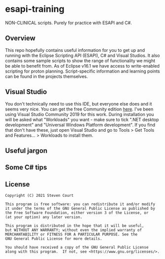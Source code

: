# esapi-training
NON-CLINICAL scripts. Purely for practice with ESAPI and C#.  


## Overview
This repo hopefully contains useful information for you to get up and running with the Eclipse Scripting API (ESAPI), C# and Visual Studios.
It also contains some sample scripts to show the range of functionality we might be able to benefit from. As of Eclipse v16.1 we have access to 
write-enabled scripting for proton planning. Script-specific information and learning points can be found in the projects themselves.


## Visual Studio
You don't technically need to use this IDE, but everyone else does and it seems very nice. You can get the free Community edition [here](https://visualstudio.microsoft.com/free-developer-offers/).
I've been using Visual Studio Community 2019 for this work. During installation you will be asked what "Workloads" you want - make sure to tick ".NET desktop development" and
"Universal Windows Platform development". If you find that don't have these, just open Visual Studio and go to Tools > Get Tools and Features... > Workloads to install them.


## Useful jargon



## Some C# tips





## License
```
Copyright (C) 2021 Steven Court

This program is free software: you can redistribute it and/or modify
it under the terms of the GNU General Public License as published by
the Free Software Foundation, either version 3 of the License, or
(at your option) any later version.

This program is distributed in the hope that it will be useful,
but WITHOUT ANY WARRANTY; without even the implied warranty of
MERCHANTABILITY or FITNESS FOR A PARTICULAR PURPOSE. See the
GNU General Public License for more details.

You should have received a copy of the GNU General Public License
along with this program.  If not, see <https://www.gnu.org/licenses/>.
```
